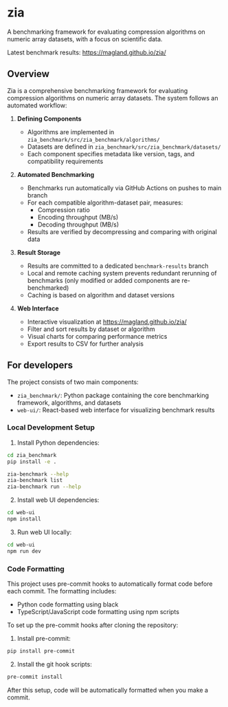 # zia

A benchmarking framework for evaluating compression algorithms on numeric array datasets, with a focus on scientific data.

Latest benchmark results: https://magland.github.io/zia/

## Overview

Zia is a comprehensive benchmarking framework for evaluating compression algorithms on numeric array datasets. The system follows an automated workflow:

1. **Defining Components**
   - Algorithms are implemented in `zia_benchmark/src/zia_benchmark/algorithms/`
   - Datasets are defined in `zia_benchmark/src/zia_benchmark/datasets/`
   - Each component specifies metadata like version, tags, and compatibility requirements

2. **Automated Benchmarking**
   - Benchmarks run automatically via GitHub Actions on pushes to main branch
   - For each compatible algorithm-dataset pair, measures:
     - Compression ratio
     - Encoding throughput (MB/s)
     - Decoding throughput (MB/s)
   - Results are verified by decompressing and comparing with original data

3. **Result Storage**
   - Results are committed to a dedicated `benchmark-results` branch
   - Local and remote caching system prevents redundant rerunning of benchmarks (only modified or added components are re-benchmarked)
   - Caching is based on algorithm and dataset versions

4. **Web Interface**
   - Interactive visualization at https://magland.github.io/zia/
   - Filter and sort results by dataset or algorithm
   - Visual charts for comparing performance metrics
   - Export results to CSV for further analysis

## For developers

The project consists of two main components:

- `zia_benchmark/`: Python package containing the core benchmarking framework, algorithms, and datasets
- `web-ui/`: React-based web interface for visualizing benchmark results

### Local Development Setup

1. Install Python dependencies:
```bash
cd zia_benchmark
pip install -e .

zia-benchmark --help
zia-benchmark list
zia-benchmark run --help
```

2. Install web UI dependencies:
```bash
cd web-ui
npm install
```

3. Run web UI locally:
```bash
cd web-ui
npm run dev
```

### Code Formatting

This project uses pre-commit hooks to automatically format code before each commit. The formatting includes:
- Python code formatting using black
- TypeScript/JavaScript code formatting using npm scripts

To set up the pre-commit hooks after cloning the repository:

1. Install pre-commit:
```bash
pip install pre-commit
```

2. Install the git hook scripts:
```bash
pre-commit install
```

After this setup, code will be automatically formatted when you make a commit.
